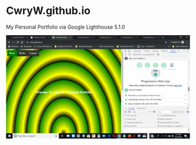 # CwryW.github.io

My Personal Portfolio via Google Lighthouse 5.1.0 

![screenshot](https://github.com/CwryW/CwryW.github.io/blob/master/images/Screenshot%20of%20Portfolio%20via%20Google%20Lighthouse%205.1.0.png)
